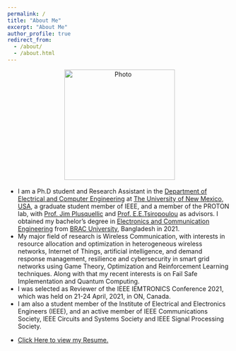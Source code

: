 ```yaml
---
permalink: /
title: "About Me"
excerpt: "About Me"
author_profile: true
redirect_from: 
  - /about/
  - /about.html
---
```

<p align="center"> &nbsp;<img src="https://geofragkos.github.io/files/unm-ece-logo.png" alt="Photo" style="width: 250px;"></p>

- I am a Ph.D student and Research Assistant in the <a href="http://www.ece.unm.edu" target="_blank">Department of Electrical and Computer Engineering</a> at <a href="http://www.unm.edu" target="_blank">The University of New Mexico, USA</a>, a graduate student member of IEEE, and a member of the PROTON lab, with <a href="http://ece-research.unm.edu/jimp/" target="_blank">Prof. Jim Plusquellic</a> and <a href="http://ece-research.unm.edu/tsiropoulou/index.html" target="_blank">Prof. E.E.Tsiropoulou</a> as advisors. I obtained my bachelor’s degree in <a href="https://www.bracu.ac.bd/academics/departments/electrical-and-electronic-engineering" target="_blank">Electronics and Communication Engineering</a> from <a href="https://www.bracu.ac.bd/" target="_blank">BRAC University</a>, Bangladesh in 2021.
- My major field of research is Wireless Communication, with interests in resource allocation and optimization in heterogeneous wireless networks, Internet of Things, artificial intelligence, and demand response management, resilience and cybersecurity in smart grid networks using Game Theory, Optimization and Reinforcement Learning techniques. Along with that my recent interests is on Fail Safe Implementation and Quantum Computing.
- I was selected as Reviewer of the IEEE IEMTRONICS Conference 2021, which was held on 21-24 April, 2021, in ON, Canada.  
- I am also a student member of the Institute of Electrical and Electronics Engineers (IEEE), and an active member of IEEE Communications Society, IEEE Circuits and Systems Society and IEEE Signal Processing Society.
- <p><a href="https://anindyabal.github.io/files/Ab.pdf" target="_blank">Click Here to view my Resume.</a></p>
